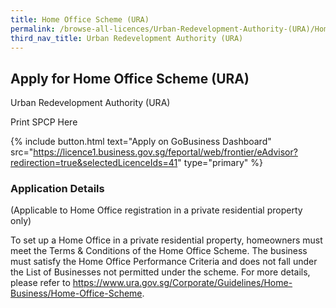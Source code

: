```yaml
---
title: Home Office Scheme (URA)
permalink: /browse-all-licences/Urban-Redevelopment-Authority-(URA)/Home-Office-Scheme--URA-
third_nav_title: Urban Redevelopment Authority (URA)
---
```


## Apply for Home Office Scheme (URA)

Urban Redevelopment Authority (URA)

Print SPCP Here


{% include button.html text="Apply on GoBusiness Dashboard" src="https://licence1.business.gov.sg/feportal/web/frontier/eAdvisor?redirection=true&selectedLicenceIds=41" type="primary" %}

### Application Details

<p>(Applicable to Home Office registration in a private residential property only)</p>
<p>To set up a Home Office in a private residential property, homeowners must meet the Terms &amp; Conditions of the Home Office Scheme. The business must satisfy the Home Office Performance Criteria and does not fall under the List of Businesses not permitted under the scheme. For more details, please refer to&nbsp;<a href="https://www.ura.gov.sg/Corporate/Guidelines/Home-Business/Home-Office-Scheme" target="_blank" rel="noopener">https://www.ura.gov.sg/Corporate/Guidelines/Home-Business/Home-Office-Scheme</a>.&nbsp;</p>

